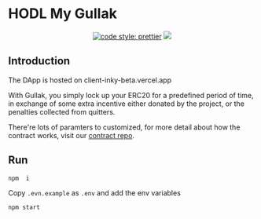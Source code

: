 # HODL My Gullak

<p align="center">

<a href="#badge">
    <img alt="code style: prettier" src="https://img.shields.io/badge/code_style-prettier-ff69b4.svg?style=flat-square"></a>
<a>
  <img src="https://img.shields.io/github/last-commit/hodlmybeer/frontend">
</a>

<br>
</p>

## Introduction

The DApp is hosted on client-inky-beta.vercel.app




With Gullak, you simply lock up your ERC20 for a predefined period of time, in exchange of some extra incentive either donated by the project, or the penalties collected from quitters. 

There're lots of paramters to customized, for more detail about how the contract works, visit our [contract repo](https://github.com/hodlmybeer/hodl).


## Run 

```
npm  i
```

Copy `.evn.example` as `.env` and add the env variables


```
npm start
```
